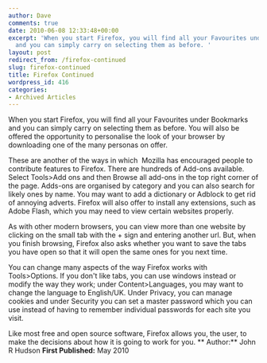 ```yaml
---
author: Dave
comments: true
date: 2010-06-08 12:33:48+00:00
excerpt: 'When you start Firefox, you will find all your Favourites under Bookmarks
  and you can simply carry on selecting them as before. '
layout: post
redirect_from: /firefox-continued
slug: firefox-continued
title: Firefox Continued
wordpress_id: 416
categories:
- Archived Articles
---
```


When you start Firefox, you will find all your Favourites under Bookmarks and you can simply carry on selecting them as before. You will also be offered the opportunity to personalise the look of your browser by downloading one of the many personas on offer.

These are another of the ways in which  Mozilla has encouraged people to contribute features to Firefox. There are hundreds of Add-ons available. Select Tools>Add ons and then Browse all add-ons in the top right corner of the page. Adds-ons are organised by category and you can also search for likely ones by name. You may want to add a dictionary or Adblock to get rid of annoying adverts. Firefox will also offer to install any extensions, such as Adobe Flash, which you may need to view certain websites properly.

As with other modern browsers, you can view more than one website by clicking on the small tab with the + sign and entering another url. But, when you finish browsing, Firefox also asks whether you want to save the tabs you have open so that it will open the same ones for you next time.

You can change many aspects of the way Firefox works with Tools>Options. If you don't like tabs, you can use windows instead or modify the way they work; under Content>Languages, you may want to change the language to English/UK. Under Privacy, you can manage cookies and under Security you can set a master password which you can use instead of having to remember individual passwords for each site you visit.

Like most free and open source software, Firefox allows you, the user, to make the decisions about how it is going to work for you.
**
Author:** John R Hudson
**First Published:** May 2010
